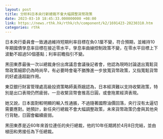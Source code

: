 ```yaml
---
layout: post
title: 分析料日本央行新總裁不會大幅調整貨幣政策
date: 2023-03-10 18:45:33.000000000 +08:00
link: https://news.rthk.hk/rthk/ch/component/k2/1691423-20230310.htm
categories: rthk
---
```


日本央行委員會一致通過維持短期利率目標在負0.1厘不變，符合預期，並維持10年期國債孳息率目標在接近零水平，孳息率曲線控制政策不變，在零水平目標上下波動不超過50個基點；利率前瞻指引不變。

黑田東彥最後一次以總裁身份出席議息會議後記者會，他認為現時討論退出寬鬆貨幣政策細節仍為時尚早，有必要時會毫不猶豫進一步放寬貨幣政策，又指寬鬆貨幣的好處遠超副作用。

東亞銀行財富管理處高級投資策略師黃燕娥認為，日本經濟難以支持收緊政策，特別是出口表現仍然疲弱，一旦收緊貨幣會推高日圓，或會拖累經濟表現。

她又說，日本面對較明顯的輸入性通脹，不過隨著國際油價回落，央行沒有太逼切需要應對。她預計，新任央行總裁不會大幅調整政策，未來貨幣政策仍會與其他央行背馳，日圓會繼續疲弱。

黑田東彥是近60年來首位連任的央行總裁，他的10年任期將於4月8日完結，並由植田和男接任為下任總裁。
